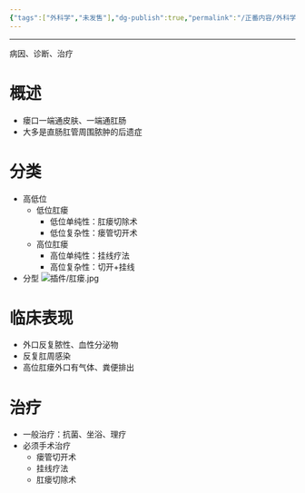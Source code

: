 ```yaml
---
{"tags":["外科学","未发售"],"dg-publish":true,"permalink":"/正番内容/外科学/Episode 06. 普外科/肛瘘/","dgPassFrontmatter":true}
---
```


---
病因、诊断、治疗
# 概述
+ 瘘口一端通皮肤、一端通肛肠
+ 大多是直肠肛管周围脓肿的后遗症
# 分类
+ 高低位
	+ 低位肛瘘
		+ 低位单纯性：肛瘘切除术
		+ 低位复杂性：瘘管切开术
	+ 高位肛瘘
		+ 高位单纯性：挂线疗法
		+ 高位复杂性：切开+挂线
+ 分型
 ![插件/肛瘘.jpg](/img/user/%E6%8F%92%E4%BB%B6/%E8%82%9B%E7%98%98.jpg)
# 临床表现
+ 外口反复脓性、血性分泌物
+ 反复肛周感染
+ 高位肛瘘外口有气体、粪便排出
# 治疗
+ 一般治疗：抗菌、坐浴、理疗
+ 必须手术治疗
	+ 瘘管切开术
	+ 挂线疗法
	+ 肛瘘切除术
